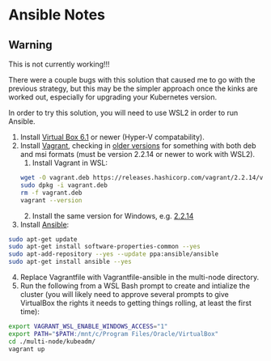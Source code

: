 # Ansible Notes

## Warning

This is not currently working!!!

There were a couple bugs with this solution that caused me to go with the previous strategy, but this may be the simpler approach once the kinks are worked out, especially for upgrading your Kubernetes version.

In order to try this solution, you will need to use WSL2 in order to run Ansible.

1. Install [Virtual Box 6.1](https://www.virtualbox.org/wiki/Downloads) or newer (Hyper-V compatability).
2. Install [Vagrant](https://www.vagrantup.com/downloads), checking in [older versions](https://releases.hashicorp.com/vagrant/) for something with both deb and msi formats (must be version 2.2.14 or newer to work with WSL2).
    1. Install Vagrant in WSL:
    ```bash
    wget -O vagrant.deb https://releases.hashicorp.com/vagrant/2.2.14/vagrant_2.2.14_x86_64.deb
    sudo dpkg -i vagrant.deb
    rm -f vagrant.deb
    vagrant --version
    ```
    2. Install the same version for Windows, e.g. [2.2.14](https://releases.hashicorp.com/vagrant/2.2.14/vagrant_2.2.14_x86_64.msi)
3. Install [Ansible](https://www.digestibledevops.com/devops/2018/12/11/ansible-on-windows.html):
```bash
sudo apt-get update
sudo apt-get install software-properties-common --yes
sudo apt-add-repository --yes --update ppa:ansible/ansible
sudo apt-get install ansible --yes
```
4. Replace Vagrantfile with Vagrantfile-ansible in the multi-node directory.
5. Run the following from a WSL Bash prompt to create and intialize the cluster (you will likely need to approve several prompts to give VirtualBox the rights it needs to getting things rolling, at least the first time):
```bash
export VAGRANT_WSL_ENABLE_WINDOWS_ACCESS="1"
export PATH="$PATH:/mnt/c/Program Files/Oracle/VirtualBox"
cd ./multi-node/kubeadm/
vagrant up
```

